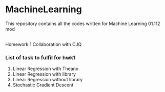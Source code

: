 # MachineLearning
This repository contains all the codes written for Machine Learning 01.112 mod

<br>Homework 1 Collaboration with CJQ<br/>



### List of task to fulfil for hwk1
1. Linear Regression with Theano
2. Linear Regression with library
3. Linear Regression without library
4. Stochastic Gradient Descent


